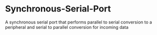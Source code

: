 # Synchronous-Serial-Port
 A synchronous serial port that performs parallel to serial conversion to a peripheral and serial to parallel conversion for incoming data
